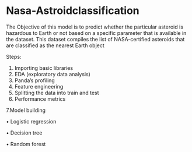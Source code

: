 # Nasa-Astroidclassification

The Objective of this model is to predict whether the particular asteroid is hazardous to Earth or not based on a specific parameter that is available in the dataset. This dataset compiles the list of NASA-certified asteroids that are classified as the nearest Earth object


Steps:
1. Importing   basic libraries
2. EDA (exploratory data analysis)
3. Panda’s profiling 
4. Feature engineering 
5. Splitting the data into train and test
6. Performance metrics

7.Model building

•	Logistic regression

•	Decision tree

•	Random forest 
